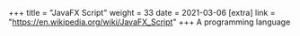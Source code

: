 +++
title = "JavaFX Script"
weight = 33
date = 2021-03-06
[extra]
link = "https://en.wikipedia.org/wiki/JavaFX_Script"
+++
A programming language

